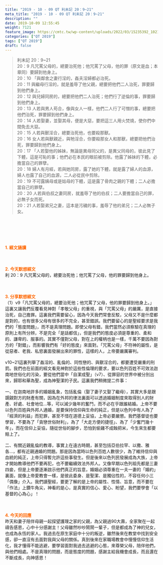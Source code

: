 ```yaml
---
title: "2019 - 10 - 09 QT 利未記 20：9~21"
meta_title: "2019 - 10 - 09 QT 利未記 20：9~21"
description: ""
date: 2019-10-09 12:55:45
weight: 7121
feature_image: https://cmtc.tw/wp-content/uploads/2022/03/15235392_10211799862337740_180693556567566654_o-1.webp
categories: ["QT 2019"]
tags: ["QT 2019"]
draft: false
---
```


<blockquote>利未記 20：9~21<br />
20：9 凡咒罵父母的，總要治死他；他咒罵了父母，他的罪（原文是血；本章同）要歸到他身上。<br />
20：10 「與鄰舍之妻行淫的，姦夫淫婦都必治死。<br />
20：11 與繼母行淫的，就是羞辱了他父親，總要把他們二人治死，罪要歸到他們身上。<br />
20：12 與兒婦同房的，總要把他們二人治死；他們行了逆倫的事，罪要歸到他們身上。<br />
20：13 人若與男人苟合，像與女人一樣，他們二人行了可憎的事，總要把他們治死，罪要歸到他們身上。<br />
20：14 人若娶妻，並娶其母，便是大惡，要把這三人用火焚燒，使你們中間免去大惡。<br />
20：15 人若與獸淫合，總要治死他，也要殺那獸。<br />
20：16 女人若與獸親近，與牠淫合，你要殺那女人和那獸，總要把他們治死，罪要歸到他們身上。<br />
20：17 「人若娶他的姊妹，無論是異母同父的，是異父同母的，彼此見了下體，這是可恥的事；他們必在本民的眼前被剪除。他露了姊妹的下體，必擔當自己的罪孽。<br />
20：18 婦人有月經，若與她同房，露了她的下體，就是露了婦人的血源，婦人也露了自己的血源，二人必從民中剪除。<br />
20：19 不可露姨母或是姑母的下體，這是露了骨肉之親的下體；二人必擔當自己的罪孽。<br />
20：20 人若與伯叔之妻同房，就羞辱了他的伯叔；二人要擔當自己的罪，必無子女而死。<br />
20：21 人若娶弟兄之妻，這本是污穢的事，羞辱了他的弟兄；二人必無子女。</blockquote><br />
&nbsp;<br />
<br />
&nbsp;<br />
<br />
<span style="color: #ff6600;"><strong>1. </strong><strong>經文誦讀</strong></span><br />
<br />
<span style="color: #ff6600;"><strong> </strong></span><br />
<br />
<span style="color: #ff6600;"><strong>2. 今天默想</strong><strong>經文<br />
</strong></span>利 20：9 凡咒罵父母的，總要治死他；他咒罵了父母，他的罪要歸到他身上。<br />
<br />
&nbsp;<br />
<br />
<span style="color: #ff6600;"><strong>3. 分享默想經文<br />
</strong></span>（1）v9「凡咒罵父母的，總要治死他；他咒罵了父母，他的罪要歸到他身上。」這裏又讓我們反覆看見神對「孝敬父母」的重視，與「咒罵父母」的嚴厲，是直接治死，自己擔罪。這裏我們需要留心，因為今天我們常會反駁，父母又不是什麼都是對的，也有很多父母有很多的不完全，甚至錯誤。我們要留心的是聖經要求是我們的「態度問題」，而不是真理問題。即使父母有錯，我們當然必須察驗在真理的原則上有所分辨，不是完全「是話都信」，但是我們的態度必須是尊重的、柔和的、謙卑的、服事的。其實不僅對父母，對在上的權柄也是一樣，千萬不要因為對方的「對錯」，而影響我們有「好的態度」來面對。「咒罵父母」不符神的屬性，是從惡者、老我、私慾裏面發展出來的罪性，這樣的人，上帝要嚴厲審判。<br />
<br />
v10~21這裏列舉了姦淫的、亂倫的、同性戀的、與獸淫合的，都要遭受嚴重的刑罰。我們也在前面的經文看見神對於這些性倫理的要求，要以色列百姓不可效法迦南地世俗化的污染，要從他們當中「自潔成聖」（v7）、從罪惡的世界中被分別出來，歸耶和華為聖，成為神聖潔的子民。這裏我們稍微提二件事：<br />
<br />
一、在迦南地許多的婚姻亂象，包括亂倫（娶了妻子又娶了繼母），其實大多是跟覬覦對方的財產有關，因為在外邦的律法裏面可以透過婚姻制度來取得別人的財產、好處、社會地位…等，可以減少幾年的奮鬥，而不必在乎跟誰結婚。上帝不要以色列百姓與外邦人通婚，是要保持信仰與生命的純正，但是以色列中有人為了「經濟的利益」而犯罪，甚至不惜在道德上妥協，上帝必要嚴懲。我們基督徒也要學習，不要為了「貪戀世俗財利」，為了「大走方便的捷徑」、為了「少奮鬥幾十年」，而在信仰上妥協，隨從世俗的腳步，恐怕到偷雞不成蝕把米，今生來生都要賠上了。<br />
<br />
二、有關近親亂倫的教導，事實上在遠古時期，甚至包括亞伯拉罕、以撒、雅各…，都有近親通婚的問題。那是因為當時以色列百姓人數很少，為了維持信仰與血統的純正，上帝只得暫允許這些事發生。但是後來以色列民發展成為大族，上帝才開始教導他們不要再犯，也不要繼續效法外邦人。又像早期以色列祖先都是三妻四妾，但是上帝要逐漸啟示他們真正的旨意，婚姻必須尊重在一夫一妻的「婚約」裏面，就像上帝愛教會一樣，是彼此委身、是聖潔、是獨佔性的，不容任何小三「偶像」介入。我們讀聖經，要更了解的是上帝的屬性、性情、旨意，而不要在「作法」上鑽牛角尖，神看的是心，是真實的信心、愛心、盼望，我們要學會「以基督的心為心」！<br />
<br />
&nbsp;<br />
<br />
<span style="color: #ff6600;"><strong>4. 今天的回應<br />
</strong></span>昨天和妻子陪伴母親一起探望護理之家的父親，為父親過90大壽，全家聚在一起禱告感恩，心中十分感謝主！父母雖然吵吵鬧鬧一輩子，但是都成為了神的兒女，也成為永恆的家人。我過去在原生家庭中十分的叛逆，雖然後來在教堂中找到安全感，卻一直沒有去面對我與父母的關係。真到後來在家職場教會中慢慢信仰生活化，我才懂得不能逃避，要學習面對我過去逃避的心態，來尊榮父母，陪伴他們，與他們相處。不是真理的問題，而是態度的問題，感謝主給我機會成長，而且還在不斷成長，向神感恩！
        